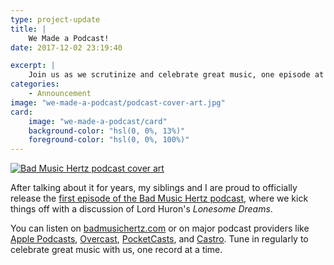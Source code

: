 ```yaml
---
type: project-update
title: |
    We Made a Podcast!
date: 2017-12-02 23:19:40

excerpt: |
    Join us as we scrutinize and celebrate great music, one episode at a time.
categories:
    - Announcement
image: "we-made-a-podcast/podcast-cover-art.jpg"
card:
    image: "we-made-a-podcast/card"
    background-color: "hsl(0, 0%, 13%)"
    foreground-color: "hsl(0, 0%, 100%)"
---
```


<div class="inline shadow">
<a href="https://podcasts.apple.com/us/podcast/bad-music-hertz/id1319023897">
<picture>
  <source type="image/webp" srcset="{{ site.dropbox }}/we-made-a-podcast/podcast-art.webp">
  <img type="image/jpeg" title="Bad Music Hertz podcast cover art" alt="Bad Music Hertz podcast cover art" src="{{ site.dropbox }}/we-made-a-podcast/podcast-art.jpg">
</picture>
</a>
</div>

After talking about it for years, my siblings and I are proud to officially release the [first episode of the Bad Music Hertz podcast](https://badmusichertz.com/post/lonesome-dreams), where we kick things off with a discussion of Lord Huron's *Lonesome Dreams*.

You can listen on [badmusichertz.com](https://badmusichertz.com/post/lonesome-dreams) or on major podcast providers like [Apple Podcasts](https://itunes.apple.com/us/podcast/bad-music-hertz/id1319023897?mt=2), [Overcast](https://overcast.fm/itunes1319023897/bad-music-hertz), [PocketCasts](http://pca.st/CW0I), and [Castro](https://castro.fm/podcast/646cabb9-ef9d-4d37-bef1-b5006a17c44a). Tune in regularly to celebrate great music with us, one record at a time.